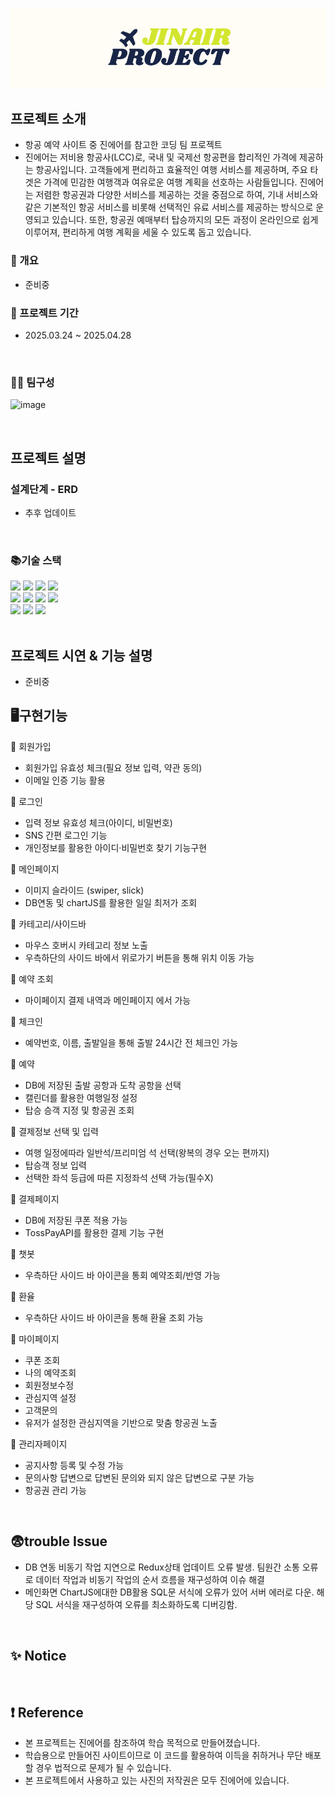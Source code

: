 <p align="center">
  <img src="https://github.com/2eo2yeo/jinAir/blob/main/client/public/images/readmetitle.png?raw=true">
</p>


## 프로젝트 소개
- 항공 예약 사이트 중 진에어를 참고한 코딩 팀 프로젝트 
- 진에어는 저비용 항공사(LCC)로, 국내 및 국제선 항공편을 합리적인 가격에 제공하는 항공사입니다. 고객들에게 편리하고 효율적인 여행 서비스를 제공하며, 주요 타겟은 가격에 민감한 여행객과 여유로운 여행 계획을 선호하는 사람들입니다. 진에어는 저렴한 항공권과 다양한 서비스를 제공하는 것을 중점으로 하여, 기내 서비스와 같은 기본적인 항공 서비스를 비롯해 선택적인 유료 서비스를 제공하는 방식으로 운영되고 있습니다. 또한, 항공권 예매부터 탑승까지의 모든 과정이 온라인으로 쉽게 이루어져, 편리하게 여행 계획을 세울 수 있도록 돕고 있습니다.

### 📄 개요
- 준비중

### 📆 프로젝트 기간
- 2025.03.24 ~ 2025.04.28

<br>

### 🙋‍♀️ 팀구성
![image](https://github.com/user-attachments/assets/35e53052-3316-4f53-aee8-b5738a94ed3c)


<br>

## 프로젝트 설명
### 설계단계 - ERD 
- 추후 업데이트
<br>

### 📚기술 스택

<div align=left> 
  <img src="https://img.shields.io/badge/html5-E34F26?style=for-the-badge&logo=html5&logoColor=white"> 
  <img src="https://img.shields.io/badge/css-1572B6?style=for-the-badge&logo=css3&logoColor=white"> 
  <img src="https://img.shields.io/badge/javascript-F7DF1E?style=for-the-badge&logo=javascript&logoColor=black"> 
  <img src="https://img.shields.io/badge/mysql-4479A1?style=for-the-badge&logo=mysql&logoColor=white"> 
  <br>
  <img src="https://img.shields.io/badge/react-61DAFB?style=for-the-badge&logo=react&logoColor=black"> 
  <img src="https://img.shields.io/badge/node.js-339933?style=for-the-badge&logo=Node.js&logoColor=white">
  <img src="https://img.shields.io/badge/express-000000?style=for-the-badge&logo=express&logoColor=white">
  <img src="https://img.shields.io/badge/bootstrap-7952B3?style=for-the-badge&logo=bootstrap&logoColor=white">
  <br>
  <img src="https://img.shields.io/badge/github-181717?style=for-the-badge&logo=github&logoColor=white">
  <img src="https://img.shields.io/badge/git-F05032?style=for-the-badge&logo=git&logoColor=white">
  <img src="https://img.shields.io/badge/fontawesome-339AF0?style=for-the-badge&logo=fontawesome&logoColor=white">
  <br>
</div>

<br>

## 프로젝트 시연 & 기능 설명

- 준비중

## 🖥구현기능 
📁 회원가입
- 회원가입 유효성 체크(필요 정보 입력, 약관 동의)
- 이메일 인증 기능 활용
  
📁 로그인
- 입력 정보 유효성 체크(아이디, 비밀번호)
- SNS 간편 로그인 기능
- 개인정보를 활용한 아이디·비밀번호 찾기 기능구현
  
📁 메인페이지
- 이미지 슬라이드 (swiper, slick)
- DB연동 및 chartJS를 활용한 일일 최저가 조회
  
📁 카테고리/사이드바
- 마우스 호버시 카테고리 정보 노출
- 우측하단의 사이드 바에서 위로가기 버튼을 통해 위치 이동 가능
  
📁 예약 조회
- 마이페이지 결제 내역과 메인페이지 에서 가능
  
📁 체크인
- 예약번호, 이름, 출발일을 통해 출발 24시간 전 체크인 가능

📁 예약
- DB에 저장된 출발 공항과 도착 공항을 선택
- 캘린더를 활용한 여행일정 설정
- 탑승 승객 지정 및 항공권 조회

📁 결제정보 선택 및 입력
- 여행 일정에따라 일반석/프리미엄 석 선택(왕복의 경우 오는 편까지)
- 탑승객 정보 입력
- 선택한 좌석 등급에 따른 지정좌석 선택 가능(필수X) 
  
📁 결제페이지
- DB에 저장된 쿠폰 적용 가능
- TossPayAPI를 활용한 결제 기능 구현

📁 챗봇
- 우측하단 사이드 바 아이콘을 통회 예약조회/반영 가능
  
📁 환율
- 우측하단 사이드 바 아이콘을 통해 환율 조회 가능
  
📁 마이페이지
- 쿠폰 조회
- 나의 예약조회
- 회원정보수정
- 관심지역 설정
- 고객문의
- 유저가 설정한 관심지역을 기반으로 맞춤 항공권 노출
  
📁 관리자페이지
- 공지사항 등록 및 수정 가능
- 문의사항 답변으로 답변된 문의와 되지 않은 답변으로 구분 가능
- 항공권 관리 가능 

<br>

## 😨trouble Issue
- DB 연동 비동기 작업 지연으로 Redux상태 업데이트 오류 발생. 팀원간 소통 오류로 데이터 작업과 비동기 작업의 순서 흐름을 재구성하여 이슈 해결
- 메인화면 ChartJS에대한 DB활용 SQL문 서식에 오류가 있어 서버 에러로 다운. 해당 SQL 서식을 재구성하여 오류를 최소화하도록 디버깅함. 
<br>

## ✨ Notice

<br>

## ❗ Reference

- 본 프로젝트는 진에어를 참조하여 학습 목적으로 만들어졌습니다.
- 학습용으로 만들어진 사이트이므로 이 코드를 활용하여 이득을 취하거나 무단 배포할 경우 법적으로 문제가 될 수 있습니다.
- 본 프로젝트에서 사용하고 있는 사진의 저작권은 모두 진에어에 있습니다. 
<br>
<br><br><br>
